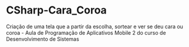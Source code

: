 # CSharp-Cara_Coroa
Criação de uma tela que a partir da escolha, sortear e ver se deu cara ou coroa - Aula de Programação de Aplicativos Mobile 2 do curso de Desenvolvimento de Sistemas
